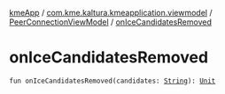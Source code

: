 [kmeApp](../../index.md) / [com.kme.kaltura.kmeapplication.viewmodel](../index.md) / [PeerConnectionViewModel](index.md) / [onIceCandidatesRemoved](./on-ice-candidates-removed.md)

# onIceCandidatesRemoved

`fun onIceCandidatesRemoved(candidates: `[`String`](https://kotlinlang.org/api/latest/jvm/stdlib/kotlin/-string/index.html)`): `[`Unit`](https://kotlinlang.org/api/latest/jvm/stdlib/kotlin/-unit/index.html)